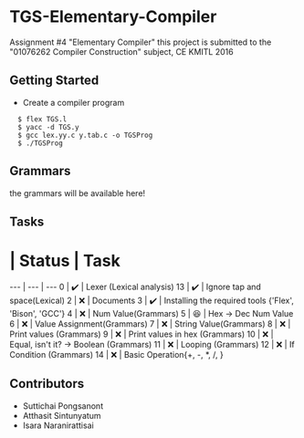 # TGS-Elementary-Compiler
Assignment #4 "Elementary Compiler"
this project is submitted to the "01076262 Compiler Construction" subject, CE KMITL 2016
## Getting Started  

- Create a compiler program

```shell
  $ flex TGS.l
  $ yacc -d TGS.y
  $ gcc lex.yy.c y.tab.c -o TGSProg
  $ ./TGSProg
```

## Grammars
the grammars will be available here!

## Tasks

# | Status | Task
--- | --- | ---
0 | :heavy_check_mark: | Lexer (Lexical analysis)
13 | :heavy_check_mark: | Ignore tap and space(Lexical)
2 | :x: | Documents
3 | :heavy_check_mark: | Installing the required tools {'Flex', 'Bison', 'GCC'}
4 | :x: | Num Value(Grammars)
5 | :satisfied: | Hex -> Dec Num Value
6 | :x: | Value Assignment(Grammars)
7 | :x: | String Value(Grammars)
8 | :x: | Print values (Grammars)
9 | :x: | Print values in hex (Grammars)
10 | :x: | Equal, isn't it? -> Boolean (Grammars)
11 | :x: | Looping (Grammars)
12 | :x: | If Condition (Grammars)
14 | :x: | Basic Operation{+, -, *, /, \}

## Contributors
* Suttichai Pongsanont
* Atthasit Sintunyatum
* Isara Naranirattisai
